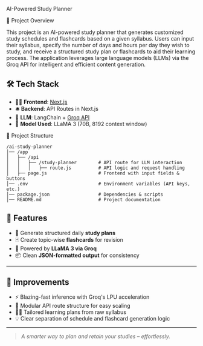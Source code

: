 AI-Powered Study Planner

📌 Project Overview

This project is an AI-powered study planner that generates customized study schedules and flashcards based on a given syllabus. Users can input their syllabus, specify the number of days and hours per day they wish to study, and receive a structured study plan or flashcards to aid their learning process. The application leverages large language models (LLMs) via the Groq API for intelligent and efficient content generation.

## 🛠 Tech Stack

- 🧑‍💻 **Frontend**: [Next.js](https://nextjs.org/)  
- 🛎️ **Backend**: API Routes in Next.js  
- 🤖 **LLM**: LangChain + [Groq API](https://console.groq.com/)  
- 🧠 **Model Used**: LLaMA 3 (70B, 8192 context window)  

📂 Project Structure

```
/ai-study-planner
│── /app
│   ├── /api
│   │   ├── /study-planner        # API route for LLM interaction
│   │   │   ├── route.js          # API logic and request handling
│   ├── page.js                   # Frontend with input fields & buttons
│── .env                          # Environment variables (API keys, etc.)
│── package.json                  # Dependencies & scripts
│── README.md                     # Project documentation
```

## 🚀 Features

- 📅 Generate structured daily **study plans**
- 🃏 Create topic-wise **flashcards** for revision
- 🤖 Powered by **LLaMA 3 via Groq**
- 📦 Clean **JSON-formatted output** for consistency

---

## 🌟 Improvements

- ⚡ Blazing-fast inference with Groq's LPU acceleration  
- 🧱 Modular API route structure for easy scaling  
- 🧑‍🎓 Tailored learning plans from raw syllabus  
- 💡 Clear separation of schedule and flashcard generation logic  

---

> *A smarter way to plan and retain your studies – effortlessly.*

